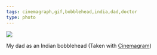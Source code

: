 ```yaml
---
tags: cinemagraph,gif,bobblehead,india,dad,doctor
type: photo
---
```

<img src="http://31.media.tumblr.com/213638099e400aaebad2209049d7e91d/tumblr_mfgl4eW2Wa1rdkc0do1_250.gif" />

My dad as an Indian bobblehead (Taken with <a href='http://cinemagr.am/tumblr'>Cinemagram</a>)
